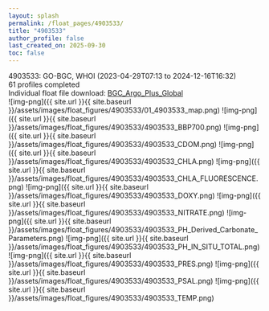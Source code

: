 ```yaml
---
layout: splash
permalink: /float_pages/4903533/
title: "4903533"
author_profile: false
last_created_on: 2025-09-30
toc: false
---
```

 
4903533: GO-BGC, WHOI (2023-04-29T07:13 to 2024-12-16T16:32)\
61 profiles completed\
Individual float file download: [BGC_Argo_Plus_Global](https://ftp.soest.hawaii.edu/bgc_argo_plus/Individual_Floats/outliers_removed/4903533_Sprof_processed.nc)\
![img-png]({{ site.url }}{{ site.baseurl }}/assets/images/float_figures/4903533/01_4903533_map.png)
![img-png]({{ site.url }}{{ site.baseurl }}/assets/images/float_figures/4903533/4903533_BBP700.png)
![img-png]({{ site.url }}{{ site.baseurl }}/assets/images/float_figures/4903533/4903533_CDOM.png)
![img-png]({{ site.url }}{{ site.baseurl }}/assets/images/float_figures/4903533/4903533_CHLA.png)
![img-png]({{ site.url }}{{ site.baseurl }}/assets/images/float_figures/4903533/4903533_CHLA_FLUORESCENCE.png)
![img-png]({{ site.url }}{{ site.baseurl }}/assets/images/float_figures/4903533/4903533_DOXY.png)
![img-png]({{ site.url }}{{ site.baseurl }}/assets/images/float_figures/4903533/4903533_NITRATE.png)
![img-png]({{ site.url }}{{ site.baseurl }}/assets/images/float_figures/4903533/4903533_PH_Derived_Carbonate_Parameters.png)
![img-png]({{ site.url }}{{ site.baseurl }}/assets/images/float_figures/4903533/4903533_PH_IN_SITU_TOTAL.png)
![img-png]({{ site.url }}{{ site.baseurl }}/assets/images/float_figures/4903533/4903533_PRES.png)
![img-png]({{ site.url }}{{ site.baseurl }}/assets/images/float_figures/4903533/4903533_PSAL.png)
![img-png]({{ site.url }}{{ site.baseurl }}/assets/images/float_figures/4903533/4903533_TEMP.png)
